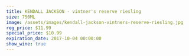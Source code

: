 ```yaml
---
title: KENDALL JACKSON - vintner's reserve riesling
size: 750ML
image: /assets/images/kendall-jackson-vintners-reserve-riesling.jpg
reg_price: $11.99
special_price: $10.99
expiration_date: 2017-10-04 00:00:00
show_wine: true
---
```



